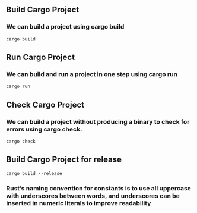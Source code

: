 ## Build Cargo Project

### We can build a project using cargo build

`cargo build`

## Run Cargo Project

### We can build and run a project in one step using cargo run

`cargo run`

## Check Cargo Project

### We can build a project without producing a binary to check for errors using cargo check.

`cargo check`

## Build Cargo Project for release

`cargo build --release`

### Rust’s naming convention for constants is to use all uppercase with underscores between words, and underscores can be inserted in numeric literals to improve readability

